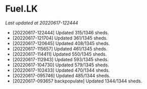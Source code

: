 # Fuel.LK
*Last updated at 20220617-122444*
* [20220617-122444] Updated 315/1346 sheds.
* [20220617-121704] Updated 361/1345 sheds.
* [20220617-120645] Updated 408/1345 sheds.
* [20220617-115657] Updated 461/1345 sheds.
* [20220617-114411] Updated 550/1345 sheds.
* [20220617-112943] Updated 593/1345 sheds.
* [20220617-104730] Updated 579/1345 sheds.
* [20220617-102433] Updated 470/1344 sheds.
* [20220617-095746] Updated 485/1344 sheds.
* [20220617-093657 backpopulate] Updated 1344/1344 sheds.